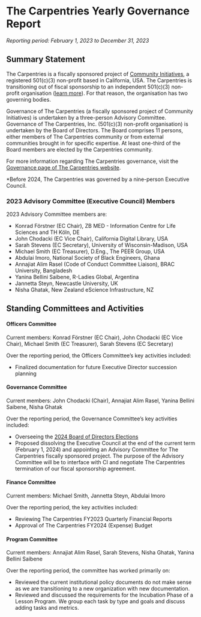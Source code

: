 # The Carpentries Yearly Governance Report 
*Reporting period: February 1, 2023 to December 31, 2023*

## Summary Statement
The Carpentries is a fiscally sponsored project of [Community Initiatives](http://communityin.org/), a registered 501(c)(3) non-profit based in California, USA. The Carpentries is transitioning out of fiscal sponsorship to an independent 501(c)(3) non-profit organisation ([learn more](https://carpentries.org/files/pdf/Fiscal_Sponsorship_Transition_FAQ.pdf)). For that reason, the organisation has two governing bodies.

Governance of The Carpentries (a fiscally sponsored project of Community Initiatives) is undertaken by a three-person Advisory Committee. Governance of The Carpentries, Inc. (501(c)(3)  non-profit organisation) is undertaken by the Board of Directors. The Board comprises 11 persons, either members of The Carpentries community or from external communities brought in for specific expertise. At least one-third of the Board members are elected by the Carpentries community.

For more information regarding The Carpentries governance, visit the [Governance page of The Carpentries website](https://carpentries.org/governance/).

*Before 2024, The Carpentries was governed by a nine-person Executive Council.

### 2023 Advisory Committee (Executive Council) Members
2023 Advisory Committee members are: 
* Konrad Förstner (EC Chair), ZB MED - Information Centre for Life Sciences and TH Köln, DE
* John Chodacki (EC Vice Chair), California Digital Library, USA
* Sarah Stevens (EC Secretary), University of Wisconsin-Madison, USA
* Michael Smith (EC Treasurer), D.Eng., The PEER Group, USA
* Abdulai Imoro, National Society of Black Engineers, Ghana
* Annajiat Alim Rasel (Code of Conduct Committee Liaison), BRAC University, Bangladesh
* Yanina Bellini Saibene, R-Ladies Global, Argentina
* Jannetta Steyn, Newcastle University, UK
* Nisha Ghatak, New Zealand eScience Infrastructure, NZ

## Standing Committees and Activities
#### Officers Committee

Current members:  Konrad Förstner (EC Chair), John Chodacki (EC Vice Chair), Michael Smith (EC Treasurer), Sarah Stevens (EC Secretary)

Over the reporting period, the Officers Committee’s key activities included:

* Finalized documentation for future Executive Director succession planning

#### Governance Committee

Current members: John Chodacki (Chair), Annajiat Alim Rasel, Yanina Bellini Saibene, Nisha Ghatak

Over the reporting period, the Governance Committee’s key activities included:

* Overseeing the [2024 Board of Directors Elections](https://carpentries.org/blog/2023/11/election-nominees-for-the-2024-board-of-directors/) 
* Proposed dissolving the Executive Council at the end of the current term (February 1, 2024) and appointing an Advisory Committee for The Carpentries fiscally sponsored project. The purpose of the Advisory Committee will be to interface with CI and negotiate The Carpentries termination of our fiscal sponsorship agreement. 

#### Finance Committee

Current members:  Michael Smith, Jannetta Steyn, Abdulai Imoro

Over the reporting period, the key activities included:

* Reviewing The Carpentries FY2023 Quarterly Financial Reports
* Approval of The Carpentries FY2024 (Expense) Budget


#### Program Committee 

Current members:  Annajiat Alim Rasel, Sarah Stevens, Nisha Ghatak, Yanina Bellini Saibene

Over the reporting period, the committee has worked primarily on:

* Reviewed the current institutional policy documents do not make sense as we are transitioning to a new organization with new documentation.
* Reviewed and discussed the requirements for the Incubation Phase of a Lesson Program. We group each task by type and goals and discuss adding tasks and metrics.  

